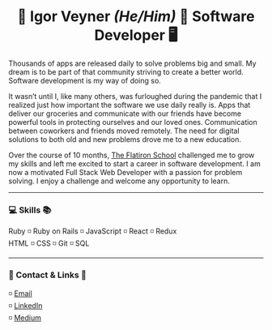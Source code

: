 # <div align="center"> :wave: Igor Veyner <em> (He/Him) </em> :space_invader: Software Developer :desktop_computer: </div>

Thousands of apps are released daily to solve problems big and small. My dream is to be part of that community striving to create a better world. Software development is my way of doing so.

It wasn’t until I, like many others, was furloughed during the pandemic that I realized just how important the software we use daily really is. Apps that deliver our groceries and communicate with our friends have become powerful tools in protecting ourselves and our loved ones. Communication between coworkers and friends moved remotely. The need for digital solutions to both old and new problems drove me to a new education.

Over the course of 10 months, [The Flatiron School](https://flatironschool.com/) challenged me to grow my skills and left me excited to start a career in software development. I am now a motivated Full Stack Web Developer with a passion for problem solving. I enjoy a challenge and welcome any opportunity to learn.

---

### 💻 Skills 📚
Ruby :white_medium_small_square: Ruby on Rails :white_medium_small_square: JavaScript :white_medium_small_square:
React :white_medium_small_square: Redux <br>
HTML :white_medium_small_square: 
CSS :white_medium_small_square: Git :white_medium_small_square: SQL 

---

### 💼 Contact & Links	:email: 
:white_medium_small_square: [Email](mailto:igorveyner95@gmail.com)  <br>
:white_medium_small_square: [LinkedIn](https://www.linkedin.com/in/igorveyner/)  <br>
:white_medium_small_square: [Medium](https://igor-veyner.medium.com/)
